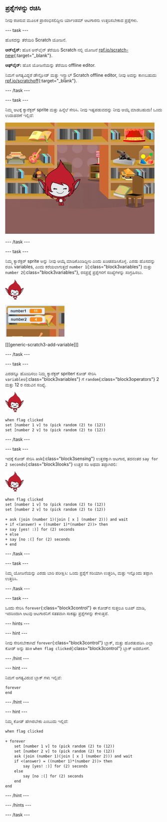 ## ಪ್ರಶ್ನೆಗಳನ್ನು ರಚಿಸಿ

ನೀವು ರಚಿಸುವ ಮೂಲಕ ಪ್ರಾರಂಭಿಸಲಿದ್ದೀರಿ ರ್ಯಾಂಡಮ್ ಆಟಗಾರನು ಉತ್ತರಿಸಬೇಕಾದ ಪ್ರಶ್ನೆಗಳು.

--- task ---

ಹೊಸದನ್ನು ತೆರೆಯಿರಿ Scratch ಯೋಜನೆ.

**ಆನ್‌ಲೈನ್:** ಹೊಸ ಆನ್‌ಲೈನ್ ತೆರೆಯಿರಿ Scratch ನಲ್ಲಿ ಯೋಜನೆ [rpf.io/scratch-new](https//rpf.io/scratch-new){:target="_blank"}.

**ಆಫ್‌ಲೈನ್:** ಹೊಸ ಯೋಜನೆಯನ್ನು ತೆರೆಯಿರಿ offline editor.

ನಿಮಗೆ ಅಗತ್ಯವಿದ್ದರೆ ಡೌನ್ಲೋಡ್ ಮತ್ತು ಇನ್ಸ್ಟಾಲ್ Scratch offline editor, ನೀವು ಅದನ್ನು ಕಾಣಬಹುದು [rpf.io/scratchoff](https//rpf.io/scratchoff){:target="_blank"}.

--- /task ---

--- task ---

ನಿಮ್ಮ ಆಟಕ್ಕೆ ಕ್ಯಾರೆಕ್ಟರ್ sprite ಮತ್ತು ಹಿನ್ನೆಲೆ ಸೇರಿಸಿ. ನೀವು ಇಷ್ಟಪಡುವದನ್ನು ನೀವು ಆಯ್ಕೆ ಮಾಡಬಹುದು! ಒಂದು ಉದಾಹರಣೆ ಇಲ್ಲಿದೆ:

![screenshot](images/brain-setting.png)

--- /task ---

--- task ---

ನಿಮ್ಮ ಕ್ಯಾರೆಕ್ಟರ್ sprite ಅನ್ನು ನೀವು ಆಯ್ಕೆ ಮಾಡಿಕೊಂಡಿದ್ದೀರಿ ಎಂದು ಖಚಿತಪಡಿಸಿಕೊಳ್ಳಿ. ಎರಡು ಹೊಸದನ್ನು ರಚಿಸಿ variables, ಎಂದು ಕರೆಯಲಾಗುತ್ತದೆ `number 1`{:class="block3variables"} ಮತ್ತು `number 2`{:class="block3variables"}, ರಸಪ್ರಶ್ನೆ ಪ್ರಶ್ನೆಗಳಿಗೆ ಸಂಖ್ಯೆಗಳನ್ನು ಸಂಗ್ರಹಿಸಲು.

![screenshot](images/giga-sprite.png)

![screenshot](images/brain-variables.png)

[[[generic-scratch3-add-variable]]]

--- /task ---

--- task ---

ಎರಡನ್ನೂ ಹೊಂದಿಸಲು ನಿಮ್ಮ ಕ್ಯಾರೆಕ್ಟರ್ spriteಗೆ ಕೋಡ್ ಸೇರಿಸಿ `variables`{:class="block3variables"} ಗೆ `random`{:class="block3operators"} 2 ಮತ್ತು 12 ರ ನಡುವಿನ ಸಂಖ್ಯೆ.

![screenshot](images/giga-sprite.png)

```blocks3
when flag clicked
set [number 1 v] to (pick random (2) to (12))
set [number 2 v] to (pick random (2) to (12))
```

--- /task ---

--- task ---

ಇದಕ್ಕೆ ಕೋಡ್ ಸೇರಿಸಿ `ask`{:class="block3sensing"} ಉತ್ತರಕ್ಕಾಗಿ ಆಟಗಾರ, ತದನಂತರ `say for 2 seconds`{:class="block3looks"} ಉತ್ತರ ಸರಿ ಅಥವಾ ತಪ್ಪಾಗಿರಲಿ:

![screenshot](images/giga-sprite.png)

```blocks3
when flag clicked
set [number 1 v] to (pick random (2) to (12))
set [number 2 v] to (pick random (2) to (12))

+ ask (join (number 1)(join [ x ] (number 2))) and wait
+ if <(answer) = ((number 1)*(number 2))> then
+ say [yes! :)] for (2) seconds
+ else
+ say [no :(] for (2) seconds
+ end
```

--- /task ---

--- task ---

ನಿಮ್ಮ ಯೋಜನೆಯನ್ನು ಎರಡು ಬಾರಿ ಪರೀಕ್ಷಿಸಿ: ಒಂದು ಪ್ರಶ್ನೆಗೆ ಸರಿಯಾಗಿ ಉತ್ತರಿಸಿ, ಮತ್ತು ಇನ್ನೊಂದು ತಪ್ಪಾಗಿ ಉತ್ತರಿಸಿ.

--- /task ---

--- task ---

ಒಂದು ಸೇರಿಸಿ `forever`{:class="block3control"} ಈ ಕೋಡ್‌ನ ಸುತ್ತಲೂ ಲೂಪ್ ಮಾಡಿ, ಇದರಿಂದಾಗಿ ಆಟವು ಆಟಗಾರನಿಗೆ ಸತತವಾಗಿ ಸಾಕಷ್ಟು ಪ್ರಶ್ನೆಗಳನ್ನು ಕೇಳುತ್ತದೆ.

--- hints ---


--- hint ---

ನೀವು ಸೇರಿಸಬೇಕಾಗಿದೆ `forever`{:class="block3control"} ಬ್ಲಾಕ್, ಮತ್ತು ಹೊರತುಪಡಿಸಿ ಎಲ್ಲಾ ಕೋಡ್ ಅನ್ನು ಹಾಕಿ `when flag clicked`{:class="block3control"} ಬ್ಲಾಕ್ ಅದರೊಳಗೆ.

--- /hint ---

--- hint ---

ನಿಮಗೆ ಅಗತ್ಯವಿರುವ ಬ್ಲಾಕ್ ಗಳು ಇಲ್ಲಿವೆ:

```blocks3
forever
end
```

--- /hint ---

--- hint ---

ನಿಮ್ಮ ಕೋಡ್ ಹೇಗಿರಬೇಕು ಎಂಬುದು ಇಲ್ಲಿದೆ:

```blocks3
when flag clicked

+ forever
    set [number 1 v] to (pick random (2) to (12))
    set [number 2 v] to (pick random (2) to (12))
    ask (join (number 1)(join [ x ] (number 2))) and wait
    if <(answer) = ((number 1)*(number 2))> then
        say [yes! :)] for (2) seconds
    else
        say [no :(] for (2) seconds
    end
end
```

--- /hint ---

--- /hints ---

--- /task ---
